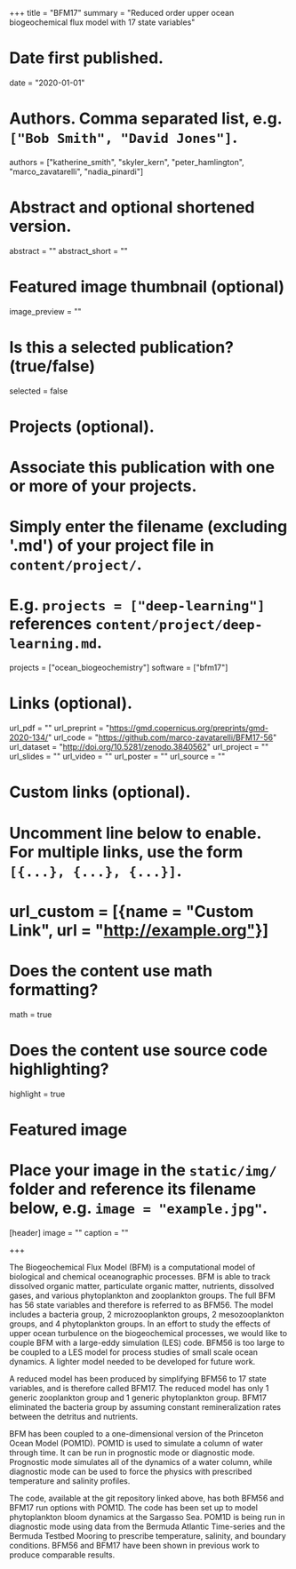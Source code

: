 +++
title = "BFM17"
summary = "Reduced order upper ocean biogeochemical flux model with 17 state variables"

# Date first published.
date = "2020-01-01"

# Authors. Comma separated list, e.g. `["Bob Smith", "David Jones"]`.
authors = ["katherine_smith", "skyler_kern", "peter_hamlington", "marco_zavatarelli", "nadia_pinardi"]

# Abstract and optional shortened version.
abstract = ""
abstract_short = ""

# Featured image thumbnail (optional)
image_preview = ""

# Is this a selected publication? (true/false)
selected = false

# Projects (optional).
#   Associate this publication with one or more of your projects.
#   Simply enter the filename (excluding '.md') of your project file in `content/project/`.
#   E.g. `projects = ["deep-learning"]` references `content/project/deep-learning.md`.
projects = ["ocean_biogeochemistry"]
software = ["bfm17"]

# Links (optional).
url_pdf = ""
url_preprint = "https://gmd.copernicus.org/preprints/gmd-2020-134/"
url_code = "https://github.com/marco-zavatarelli/BFM17-56"
url_dataset = "http://doi.org/10.5281/zenodo.3840562"
url_project = ""
url_slides = ""
url_video = ""
url_poster = ""
url_source = ""

# Custom links (optional).
# Uncomment line below to enable. For multiple links, use the form `[{...}, {...}, {...}]`.
# url_custom = [{name = "Custom Link", url = "http://example.org"}]

# Does the content use math formatting?
math = true

# Does the content use source code highlighting?
highlight = true

# Featured image
# Place your image in the `static/img/` folder and reference its filename below, e.g. `image = "example.jpg"`.
[header]
image = ""
caption = ""

+++

The Biogeochemical Flux Model (BFM) is a computational model of biological and chemical oceanographic processes. BFM is able to track dissolved organic matter, particulate organic matter, nutrients, dissolved gases, and various phytoplankton and zooplankton groups. The full BFM has 56 state variables and therefore is referred to as BFM56. The model includes a bacteria group, 2 microzooplankton groups, 2 mesozooplankton groups, and 4 phytoplankton groups. In an effort to study the effects of upper ocean turbulence on the biogeochemical processes, we would like to couple BFM with a large-eddy simulation (LES) code. BFM56 is too large to be coupled to a LES model for process studies of small scale ocean dynamics. A lighter model needed to be developed for future work.

 A reduced model has been produced by simplifying BFM56 to 17 state variables, and is therefore called BFM17. The reduced model has only 1 generic zooplankton group and 1 generic phytoplankton group. BFM17 eliminated the bacteria group by assuming constant remineralization rates between the detritus and nutrients.

BFM has been coupled to a one-dimensional version of the Princeton Ocean Model (POM1D). POM1D is used to simulate a column of water through time. It can be run in prognostic mode or diagnostic mode. Prognostic mode simulates all of the dynamics of a water column, while diagnostic mode can be used to force the physics with prescribed temperature and salinity profiles.

The code, available at the git repository linked above, has both BFM56 and BFM17 run options with POM1D. The code has been set up to model phytoplankton bloom dynamics at the Sargasso Sea. POM1D is being run in diagnostic mode using data from the Bermuda Atlantic Time-series and the Bermuda Testbed Mooring to prescribe temperature, salinity, and boundary conditions. BFM56 and BFM17 have been shown in previous work to produce comparable results.
